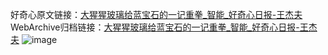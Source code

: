 好奇心原文链接：[大猩猩玻璃给蓝宝石的一记重拳_智能_好奇心日报-王杰夫](https://www.qdaily.com/articles/3784.html)
WebArchive归档链接：[大猩猩玻璃给蓝宝石的一记重拳_智能_好奇心日报-王杰夫](http://web.archive.org/web/20190623152940/https://www.qdaily.com/articles/3784.html)
![image](http://ww3.sinaimg.cn/large/007d5XDply1g3vd943xchj30u03dzkjl)